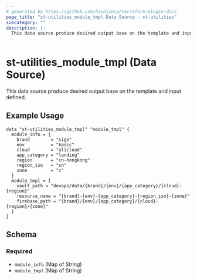 ```yaml
---
# generated by https://github.com/hashicorp/terraform-plugin-docs
page_title: "st-utilities_module_tmpl Data Source - st-utilities"
subcategory: ""
description: |-
  This data source produce desired output base on the template and input defined.
---
```


# st-utilities_module_tmpl (Data Source)

This data source produce desired output base on the template and input defined.

## Example Usage

```
data "st-utilities_module_tmpl" "module_tmpl" {
  module_info = {
    brand        = "sige"
    env          = "basic"
    cloud        = "alicloud"
    app_category = "landing"
    region       = "cn-hongkong"
    region_iso   = "cn"
    zone         = "c"
  }
  module_tmpl = {
    vault_path = "devops/data/{brand}/{env}/{app_category}/{cloud}-{region}"
    resource_name = "{brand}-{env}-{app_category}-{region_iso}-{zone}"
    firebase_path = "{brand}/{env}/{app_category}/{cloud}-{region}/{zone}"
  }
}
```


<!-- schema generated by tfplugindocs -->
## Schema

### Required

- `module_info` (Map of String)
- `module_tmpl` (Map of String)
